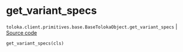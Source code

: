 # get_variant_specs
`toloka.client.primitives.base.BaseTolokaObject.get_variant_specs` | [Source code](https://github.com/Toloka/toloka-kit/blob/v1.2.0/src/client/primitives/base.py#L249)

```python
get_variant_specs(cls)
```

